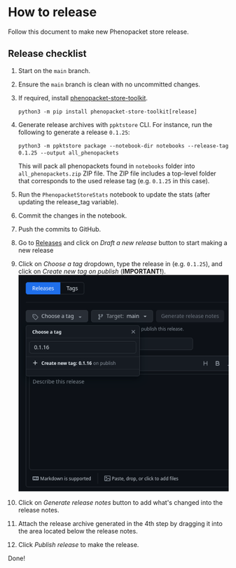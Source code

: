 # How to release

Follow this document to make new Phenopacket store release.

## Release checklist

1. Start on the `main` branch.
2. Ensure the `main` branch is clean with no uncommitted changes.
3. If required, install [phenopacket-store-toolkit](https://github.com/monarch-initiative/phenopacket-store-toolkit).
    ```shell
    python3 -m pip install phenopacket-store-toolkit[release]
    ```
4. Generate release archives with `ppktstore` CLI. 
   For instance, run the following to generate a release `0.1.25`:
    ```shell
    python3 -m ppktstore package --notebook-dir notebooks --release-tag 0.1.25 --output all_phenopackets
    ```
  
    This will pack all phenopackets found in `notebooks` folder into `all_phenopackets.zip` ZIP file. 
    The ZIP file includes a top-level folder that corresponds to the used release tag (e.g. `0.1.25` in this case).
5. Run the `PhenopacketStoreStats` notebook to update the stats (after updating the release_tag variable).
6. Commit the changes in the notebook.
7. Push the commits to GitHub.
8. Go to [Releases](https://github.com/monarch-initiative/phenopacket-store/releases) and click on *Draft a new release* button to start making a new release
9. Click on *Choose a tag* dropdown, type the release in (e.g. `0.1.25`), and click on *Create new tag on publish* (**IMPORTANT!**).
  ![Choose a tag](img/choose_a_tag.png)
10. Click on *Generate release notes* button to add what's changed into the release notes.
11. Attach the release archive generated in the 4th step by dragging it into the area located below the release notes.
12. Click *Publish release* to make the release.


Done!
